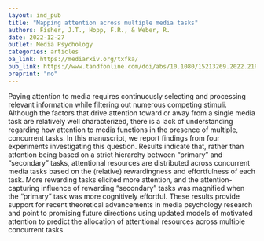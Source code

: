 ```yaml
---
layout: ind_pub
title: "Mapping attention across multiple media tasks"
authors: Fisher, J.T., Hopp, F.R., & Weber, R.
date: 2022-12-27
outlet: Media Psychology
categories: articles
oa_link: https://mediarxiv.org/txfka/
pub_link: https://www.tandfonline.com/doi/abs/10.1080/15213269.2022.2161576#metrics-content
preprint: "no"
---
```


Paying attention to media requires continuously selecting and processing relevant information while filtering out numerous competing stimuli. Although the factors that drive attention toward or away from a single media task are relatively well characterized, there is a lack of understanding regarding how attention to media functions in the presence of multiple, concurrent tasks. In this manuscript, we report findings from four experiments investigating this question. Results indicate that, rather than attention being based on a strict hierarchy between “primary” and “secondary” tasks, attentional resources are distributed across concurrent media tasks based on the (relative) rewardingness and effortfulness of each task. More rewarding tasks elicited more attention, and the attention-capturing influence of rewarding “secondary” tasks was magnified when the “primary” task was more cognitively effortful. These results provide support for recent theoretical advancements in media psychology research and point to promising future directions using updated models of motivated attention to predict the allocation of attentional resources across multiple concurrent tasks.